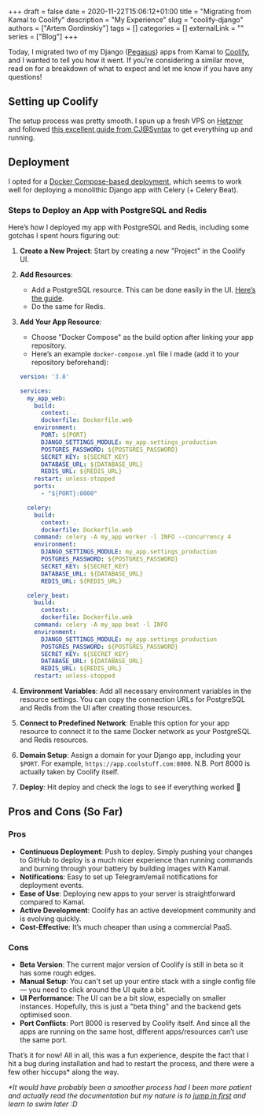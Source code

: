 +++
draft = false 
date = 2020-11-22T15:06:12+01:00 
title = "Migrating from Kamal to Coolify"
description = "My Experience"
slug = "coolify-django"
authors = ["Artem Gordinskiy"]
tags = [] 
categories = []
externalLink = ""
series = ["Blog"]
+++

Today, I migrated two of my Django ([Pegasus](https://www.saaspegasus.com/?via=artem)) apps from Kamal to [Coolify](https://coolify.io/), and I wanted to tell you how it went. If you're considering a similar move, read on for a breakdown of what to expect and let me know if you have any questions!

## Setting up Coolify

The setup process was pretty smooth. I spun up a fresh VPS on [Hetzner](https://hetzner.cloud/?ref=yGcKl9KVNC1w) and followed [this excellent guide from CJ@Syntax](https://www.youtube.com/watch?v=taJlPG82Ucw) to get everything up and running.

## Deployment

I opted for a [Docker Compose-based deployment](https://coolify.io/docs/knowledge-base/docker/compose/), which seems to work well for deploying a monolithic Django app with Celery (+ Celery Beat).

### Steps to Deploy an App with PostgreSQL and Redis

Here’s how I deployed my app with PostgreSQL and Redis, including some gotchas I spent hours figuring out:

1. **Create a New Project**: Start by creating a new "Project" in the Coolify UI.
2. **Add Resources**:
    - Add a PostgreSQL resource. This can be done easily in the UI. [Here’s the guide](https://coolify.io/docs/databases/).
    - Do the same for Redis.
3. **Add Your App Resource**:
    - Choose "Docker Compose" as the build option after linking your app repository.
    - Here’s an example `docker-compose.yml` file I made (add it to your repository beforehand):

    ```yaml
    version: '3.8'

    services:
      my_app_web:
        build:
          context: .
          dockerfile: Dockerfile.web
        environment:
          PORT: ${PORT}
          DJANGO_SETTINGS_MODULE: my_app.settings_production
          POSTGRES_PASSWORD: ${POSTGRES_PASSWORD}
          SECRET_KEY: ${SECRET_KEY}
          DATABASE_URL: ${DATABASE_URL}
          REDIS_URL: ${REDIS_URL}
        restart: unless-stopped
        ports:
          - "${PORT}:8000"

      celery:
        build:
          context: .
          dockerfile: Dockerfile.web
        command: celery -A my_app worker -l INFO --concurrency 4
        environment:
          DJANGO_SETTINGS_MODULE: my_app.settings_production
          POSTGRES_PASSWORD: ${POSTGRES_PASSWORD}
          SECRET_KEY: ${SECRET_KEY}
          DATABASE_URL: ${DATABASE_URL}
          REDIS_URL: ${REDIS_URL}

      celery_beat:
        build:
          context: .
          dockerfile: Dockerfile.web
        command: celery -A my_app beat -l INFO
        environment:
          DJANGO_SETTINGS_MODULE: my_app.settings_production
          POSTGRES_PASSWORD: ${POSTGRES_PASSWORD}
          SECRET_KEY: ${SECRET_KEY}
          DATABASE_URL: ${DATABASE_URL}
          REDIS_URL: ${REDIS_URL}
        restart: unless-stopped
    ```
4. **Environment Variables**: Add all necessary environment variables in the resource settings. You can copy the connection URLs for PostgreSQL and Redis from the UI after creating those resources.
5. **Connect to Predefined Network**: Enable this option for your app resource to connect it to the same Docker network as your PostgreSQL and Redis resources.
6. **Domain Setup**: Assign a domain for your Django app, including your `$PORT`. For example, `https://app.coolstuff.com:8000`. N.B. Port 8000 is actually taken by Coolify itself.
7. **Deploy**: Hit deploy and check the logs to see if everything worked 🤞

## Pros and Cons (So Far)

### Pros
- **Continuous Deployment**: Push to deploy. Simply pushing your changes to GitHub to deploy is a much nicer experience than running commands and burning through your battery by building images with Kamal.
- **Notifications**: Easy to set up Telegram/email notifications for deployment events.
- **Ease of Use**: Deploying new apps to your server is straightforward compared to Kamal.
- **Active Development**: Coolify has an active development community and is evolving quickly.
- **Cost-Effective**: It’s much cheaper than using a commercial PaaS.

### Cons
- **Beta Version**: The current major version of Coolify is still in beta so it has some rough edges.
- **Manual Setup**: You can't set up your entire stack with a single config file — you need to click around the UI quite a bit.
- **UI Performance**: The UI can be a bit slow, especially on smaller instances. Hopefully, this is just a "beta thing" and the backend gets optimised soon.
- **Port Conflicts**: Port 8000 is reserved by Coolify itself. And since all the apps are running on the same host, different apps/resources can’t use the same port.

That’s it for now! All in all, this was a fun experience, despite the fact that I hit a bug during installation and had to restart the process, and there were a few other hiccups* along the way. 

_*It would have probably been a smoother process had I been more patient and actually read the documentation but my nature is to [jump in first](https://www.youtube.com/watch?v=mLyOj_QD4a4) and learn to swim later :D_
